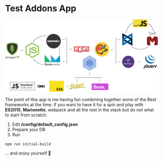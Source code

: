 # Test Addons App

![Stack Schema](https://raw.githubusercontent.com/IvanDimanov/test_addons_app/master/notes/schema.png)

The point of this app is me having fun combining together some of the Best frameworks at the time.
If you want to have it for a spin and play with **ES2015**, **Marionette**, webpack and all the rest in the stack but do not what to start from scratch:

1. Edit **/config/default_config.json**
2. Prepare your DB
3. Run
```
npm run initial-build
```
... and enjoy yourself :star2: